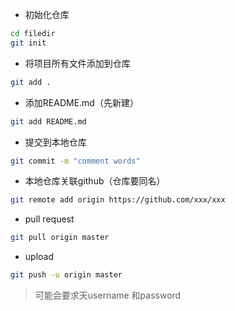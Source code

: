 - 初始化仓库

```bash
cd filedir
git init
```

- 将项目所有文件添加到仓库

```bash
git add .
```

- 添加README.md（先新建）

```bash
git add README.md
```

- 提交到本地仓库

```bash
git commit -m "comment words"
```

- 本地仓库关联github（仓库要同名）

```bash
git remote add origin https://github.com/xxx/xxx
```

- pull request

```bash
git pull origin master
```

- upload

```bash
git push -u origin master
```

> 可能会要求天username 和password